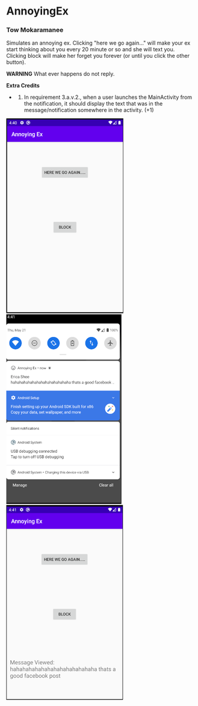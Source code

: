 # AnnoyingEx
### Tow Mokaramanee

Simulates an annoying ex. Clicking "here we go again..." will make your ex start thinking about you every 20 minute or so and she will text you. Clicking block will make her forget you forever (or until you click the other button).

**WARNING**
What ever happens do not reply.

**Extra Credits**
- 1. In requirement 3.a.v.2., when a user launches the MainActivity from the notification, it should display the text that was in the message/notification somewhere in the activity. (+1)

![Emulator screenshot on startup](imgs/sc1.png) ![Notification](imgs/sc2.png) ![MainActivity with notification content](imgs/sc3.png)
